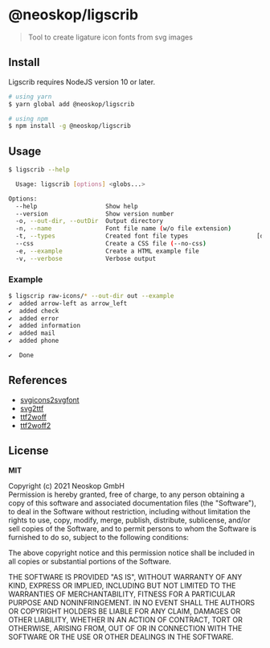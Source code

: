 # @neoskop/ligscrib

> Tool to create ligature icon fonts from svg images

## Install

Ligscrib requires NodeJS version 10 or later.

```bash
# using yarn
$ yarn global add @neoskop/ligscrib

# using npm
$ npm install -g @neoskop/ligscrib
```

## Usage

```bash
$ ligscrib --help

  Usage: ligscrib [options] <globs...>

Options:
  --help                   Show help                                                       [boolean]
  --version                Show version number                                             [boolean]
  -o, --out-dir, --outDir  Output directory                                           [default: "."]
  -n, --name               Font file name (w/o file extension)                    [default: "icons"]
  -t, --types              Created font file types                   [default: "svg,ttf,woff,woff2"]
  --css                    Create a CSS file (--no-css)                    [boolean] [default: true]
  -e, --example            Create a HTML example file                                      [boolean]
  -v, --verbose            Verbose output                                                  [boolean]
```

### Example

```bash
$ ligscrip raw-icons/* --out-dir out --example
✔  added arrow-left as arrow_left
✔  added check
✔  added error
✔  added information
✔  added mail
✔  added phone

✔  Done

```

## References

- [svgicons2svgfont](https://www.npmjs.com/package/svgicons2svgfont)
- [svg2ttf](https://www.npmjs.com/package/svg2ttf)
- [ttf2woff](https://www.npmjs.com/package/ttf2woff)
- [ttf2woff2](https://www.npmjs.com/package/ttf2woff2)

## License

**MIT**

Copyright (c) 2021 Neoskop GmbH  
Permission is hereby granted, free of charge, to any person obtaining a copy of this software and associated documentation files (the "Software"), to deal in the Software without restriction, including without limitation the rights to use, copy, modify, merge, publish, distribute, sublicense, and/or sell copies of the Software, and to permit persons to whom the Software is furnished to do so, subject to the following conditions:

The above copyright notice and this permission notice shall be included in all copies or substantial portions of the Software.

THE SOFTWARE IS PROVIDED "AS IS", WITHOUT WARRANTY OF ANY KIND, EXPRESS OR IMPLIED, INCLUDING BUT NOT LIMITED TO THE WARRANTIES OF MERCHANTABILITY, FITNESS FOR A PARTICULAR PURPOSE AND NONINFRINGEMENT. IN NO EVENT SHALL THE AUTHORS OR COPYRIGHT HOLDERS BE LIABLE FOR ANY CLAIM, DAMAGES OR OTHER LIABILITY, WHETHER IN AN ACTION OF CONTRACT, TORT OR OTHERWISE, ARISING FROM, OUT OF OR IN CONNECTION WITH THE SOFTWARE OR THE USE OR OTHER DEALINGS IN THE SOFTWARE.
